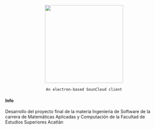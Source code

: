 <!---
![Banner](https://user-images.githubusercontent.com/38491216/130723681-5b7327a1-809d-4fd2-b97a-b08310eed7e5.png)
--->

<div align="center">
	    
<img height="250px" src="https://user-images.githubusercontent.com/38491216/130723681-5b7327a1-809d-4fd2-b97a-b08310eed7e5.png" align="center" />

</div>
	
<div align="center">
  
	An electron-based SounCloud client
  
</div>

#### Info
Desarrollo del proyecto final de la materia Ingeniería de Software de la carrera de Matemáticas Aplicadas y Computación de la Facultad de Estudios Superiores Acatlán
